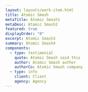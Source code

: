 ```yaml
---
layout: layouts/work-item.html
title: Atomic Smash
metaTitle: Atomic Smash1
metaDesc: Atomic Smash2
featured: true
displayOrder: "0"
excerpt: Atomic Smash3
summary: Atomic Smash4
components:
  - type: testimonial
    quote: Atomic Smash said this
    author: Atomic Smash author
    authorCo: Atomic Smash company
  - type: info
    client: Client
    agency: Agency
---
```

